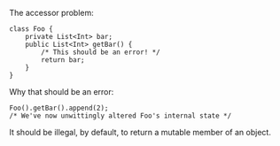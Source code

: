 The accessor problem:

```
class Foo {
    private List<Int> bar;
    public List<Int> getBar() {
        /* This should be an error! */
        return bar;
    }
}
```
Why that should be an error:
```
Foo().getBar().append(2);
/* We've now unwittingly altered Foo's internal state */
```

It should be illegal, by default, to return a mutable member of an object.
